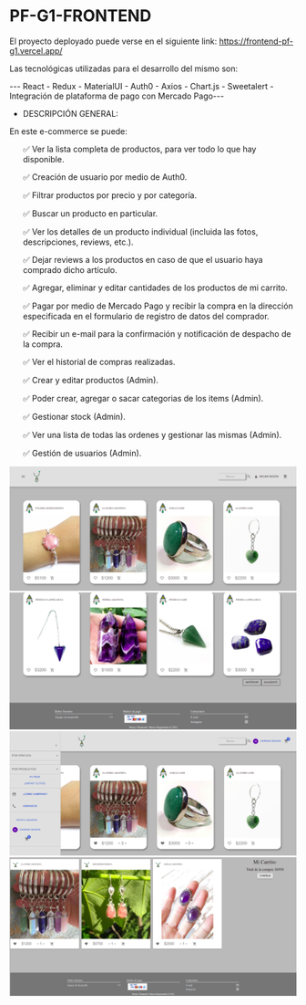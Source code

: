 # PF-G1-FRONTEND

El proyecto deployado puede verse en el siguiente link: https://frontend-pf-g1.vercel.app/

Las tecnológicas utilizadas para el desarrollo del mismo son:

--- React - Redux - MaterialUI - Auth0 - Axios - Chart.js - Sweetalert - Integración de plataforma de pago con Mercado Pago---

* DESCRIPCIÓN GENERAL:

En este e-commerce se puede:

<ul style="list-style: none">
   <p>✅ Ver la lista completa de productos, para ver todo lo que hay disponible.</p>
   <p>✅ Creación de usuario por medio de Auth0.</p>
   <p>✅ Filtrar productos por precio y por categoría.</p>
   <p>✅ Buscar un producto en particular.</p>
   <p>✅ Ver los detalles de un producto individual (incluida las fotos, descripciones, reviews, etc.).</p>
   <p>✅ Dejar reviews a los productos en caso de que el usuario haya comprado dicho artículo.</p>
   <p>✅ Agregar, eliminar y editar cantidades de los productos de mi carrito.</p>
   <p>✅ Pagar por medio de Mercado Pago y recibir la compra en la dirección especificada en el formulario de registro de datos del comprador.      </p>
   <p>✅ Recibir un e-mail para la confirmación y notificación de despacho de la compra.</p>
   <p>✅ Ver el historial de compras realizadas.</p>
   <p>✅ Crear y editar productos (Admin).</p>
   <p>✅ Poder crear, agregar o sacar categorias de los items (Admin).</p>
   <p>✅ Gestionar stock (Admin).</p>
   <p>✅ Ver una lista de todas las ordenes y gestionar las mismas (Admin).</p>
   <p>✅ Gestión de usuarios (Admin).</p>
</ul>
<p>
<img src="https://github.com/soledadpetrino/soledadpetrino/blob/main/images/home1.png" width="auto" height="auto">
<img src="https://github.com/soledadpetrino/soledadpetrino/blob/main/images/home2.png" width="auto" height="auto">
<br/>
<img src="https://github.com/soledadpetrino/soledadpetrino/blob/main/images/home3.png" width="auto" height="auto">
<br/>
<img src="https://github.com/soledadpetrino/soledadpetrino/blob/main/images/checkout.png" width="auto" height="auto">
   
   
</p>















